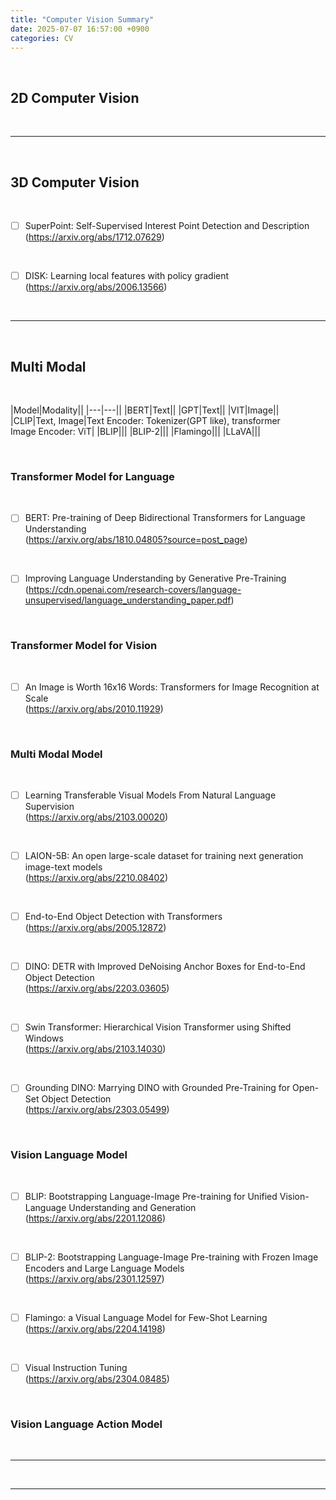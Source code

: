 ```yaml
---
title: "Computer Vision Summary"
date: 2025-07-07 16:57:00 +0900
categories: CV
---
```


&nbsp;

## 2D Computer Vision

<br>

---

<br>

## 3D Computer Vision

<br>

* [ ] SuperPoint: Self-Supervised Interest Point Detection and Description
<br> (<https://arxiv.org/abs/1712.07629>)

<br>

* [ ] DISK: Learning local features with policy gradient
<br> (<https://arxiv.org/abs/2006.13566>)

<br>

---

<br>

## Multi Modal

<br>

|Model|Modality||
|---|---||
|BERT|Text||
|GPT|Text||
|VIT|Image||
|CLIP|Text, Image|Text Encoder: Tokenizer(GPT like), transformer <br> Image Encoder: ViT|
|BLIP|||
|BLIP-2|||
|Flamingo|||
|LLaVA|||

<br>

### Transformer Model for Language

<br>

* [ ] BERT: Pre-training of Deep Bidirectional Transformers for Language Understanding
<br> (<https://arxiv.org/abs/1810.04805?source=post_page>)

<br>

* [ ] Improving Language Understanding by Generative Pre-Training
<br> (<https://cdn.openai.com/research-covers/language-unsupervised/language_understanding_paper.pdf>)

<br>

### Transformer Model for Vision

<br>

* [ ] An Image is Worth 16x16 Words: Transformers for Image Recognition at Scale
<br> (<https://arxiv.org/abs/2010.11929>)

<br>

### Multi Modal Model

<br>

* [ ] Learning Transferable Visual Models From Natural Language Supervision
<br> (<https://arxiv.org/abs/2103.00020>)

<br>

* [ ] LAION-5B: An open large-scale dataset for training next generation image-text models
<br> (<https://arxiv.org/abs/2210.08402>)

<br>

* [ ] End-to-End Object Detection with Transformers
<br> (<https://arxiv.org/abs/2005.12872>)

<br>

* [ ] DINO: DETR with Improved DeNoising Anchor Boxes for End-to-End Object Detection
<br> (<https://arxiv.org/abs/2203.03605>)

<br>

* [ ] Swin Transformer: Hierarchical Vision Transformer using Shifted Windows
<br> (<https://arxiv.org/abs/2103.14030>)

<br>

* [ ] Grounding DINO: Marrying DINO with Grounded Pre-Training for Open-Set Object Detection
<br> (<https://arxiv.org/abs/2303.05499>)

<br>

### Vision Language Model

<br>

* [ ] BLIP: Bootstrapping Language-Image Pre-training for Unified Vision-Language Understanding and Generation
<br> (<https://arxiv.org/abs/2201.12086>)

<br>

* [ ] BLIP-2: Bootstrapping Language-Image Pre-training with Frozen Image Encoders and Large Language Models
<br> (<https://arxiv.org/abs/2301.12597>)

<br>

* [ ] Flamingo: a Visual Language Model for Few-Shot Learning
<br> (<https://arxiv.org/abs/2204.14198>)

<br>

* [ ] Visual Instruction Tuning
<br> (<https://arxiv.org/abs/2304.08485>)

<br>

### Vision Language Action Model

<br>

---

<br>

---
